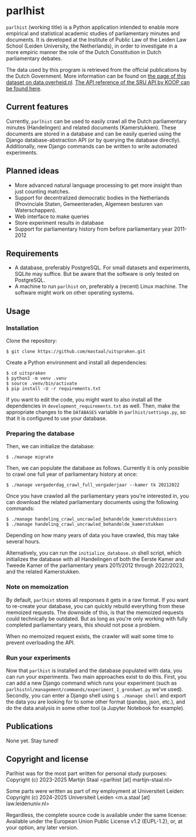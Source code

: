 # parlhist

`parlhist` (working title) is a Python application intended to enable more empirical and statistical
academic studies of parliamentary minutes and documents. It is developed at the Institute of Public Law of the
Leiden Law School (Leiden University, the Netherlands), in order to investigate in a more empiric manner
the role of the Dutch Constitution in Dutch parliamentary debates.

The data used by this program is retrieved from the official publications by the Dutch Government.
More information can be found on [the page of this dataset on data.overheid.nl](https://data.overheid.nl/dataset/officiele-bekendmakingen#panel-description). [The API reference of the SRU API by KOOP can be found here](https://data.overheid.nl/sites/default/files/dataset/d0cca537-44ea-48cf-9880-fa21e1a7058f/resources/Handleiding%2BSRU%2B2.0.pdf).

## Current features

Currently, `parlhist` can be used to easily crawl all the Dutch parliamentary minutes (Handelingen) and
related documents (Kamerstukken). These documents are stored in a database and can be easily queried
using the Django database-abstraction API (or by querying the database directly). Additionally, new
Django commands can be written to write automated experiments.

## Planned ideas

* More advanced natural language processing to get more insight than just counting matches.
* Support for decentralized democratic bodies in the Netherlands (Provinciale Staten, Gemeenteraden, Algemeen besturen van Waterschappen).
* Web interface to make queries
* Store experiment results in database
* Support for parliamentary history from before parliamentary year 2011-2012

## Requirements

* A database, preferably PostgreSQL. For small datasets and experiments, SQLite may suffice. But be aware that the software is only tested on PostgreSQL.
* A machine to run `parlhist` on, preferably a (recent) Linux machine. The software might work on other operating systems.

## Usage

### Installation
Clone the repository:
```
$ git clone https://github.com/mastaal/uitspraken.git
```

Create a Python environment and install all dependencies:
```
$ cd uitspraken
$ python3 -m venv .venv
$ source .venv/bin/activate
$ pip install -U -r requirements.txt
```
If you want to edit the code, you might want to also install all the dependencies in `development_requirements.txt` as well.
Then, make the appropriate changes to the `DATABASES` variable in `parlhist/settings.py`, so that it is configured to use your database.

### Preparing the database
Then, we can initialize the database:
```
$ ./manage migrate
```

Then, we can populate the database as follows. Currently it is only possible to crawl one full year of parliamentary history at once:
```
$ ./manage vergaderdag_crawl_full_vergaderjaar --kamer tk 20212022
```

Once you have crawled all the parliamentary years you're interested in, you can download the related parliamentary documents using the following commands:
```
$ ./manage handeling_crawl_uncrawled_behandelde_kamerstukdossiers
$ ./manage handeling_crawl_uncrawled_behandelde_kamerstukken
```
Depending on how many years of data you have crawled, this may take several hours.

Alternatively, you can run the `initialize_database.sh` shell script, which initializes the database with
all Handelingen of both the Eerste Kamer and Tweede Kamer of the parliamentary years 2011/2012 through 2022/2023, and the related Kamerstukken.

### Note on memoization
By default, `parlhist` stores all responses it gets in a raw format. If you want to re-create your database,
you can quickly rebuild everything from these memoized requests. The downside of this, is that the memoized
requests could technically be outdated. But as long as you're only working with fully completed parliamentary
years, this should not pose a problem.

When no memoized request exists, the crawler will wait some time to prevent overloading the API.

### Run your experiments

Now that `parlhist` is installed and the database populated with data, you can run your experiments.
Two main approaches exist to do this. First, you can add a new Django command which runs your experiment
(such as `parlhistnl/management/commands/experiment_1_grondwet.py` we've used). Secondly, you can enter a
Django shell using `$ ./manage shell` and export the data you are looking for to some other format (pandas,
json, etc.), and do the data analysis in some other tool (a Jupyter Notebook for example).

## Publications

None yet. Stay tuned!

## Copyright and license

Parlhist was for the most part written for personal study purposes:
Copyright (c) 2023-2025 Martijn Staal <parlhist [at] martijn-staal.nl>

Some parts were written as part of my employment at Universiteit Leiden:
Copyright (c) 2024-2025 Universiteit Leiden <m.a.staal [at] law.leidenuniv.nl>

Regardless, the complete source code is available under the same license:
Available under the European Union Public License v1.2 (EUPL-1.2), or, at your option, any later version.
